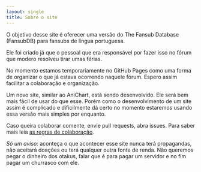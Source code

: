 ```yaml
---
layout: single
title: Sobre o site
---
```


O objetivo desse site é oferecer uma versão do The Fansub Database (FansubDB) para fansubs de língua portuguesa.

Ele foi criado já que o pessoal que era responsável por fazer isso no fórum que modero resolveu tirar umas férias.

No momento estamos temporariamente no GitHub Pages como uma forma de organizar o que já estava ocorrendo naquele fórum.
Espero assim facilitar a colaboração e organização.

Um novo site, similar ao AniChart, está sendo desenvolvido. Ele será bem mais fácil de usar do que esse. Porém como o
desenvolvimento de um site assim é complicado e dificilmente dá certo no momento estaremos usando essa versão mais simples
por enquanto.

Caso queira colaborar comente, envie pull requests, abra issues. Para saber mais leia [as regras de colaboração](../regras).

*Só um aviso:* aconteça o que acontecer esse site nunca terá propagandas, não aceitará doações ou terá qualquer outra
fonte de renda. Não queremos pegar o dinheiro dos otakus, falar que é para pagar um servidor e no fim pagar um churrasco
com ele.
